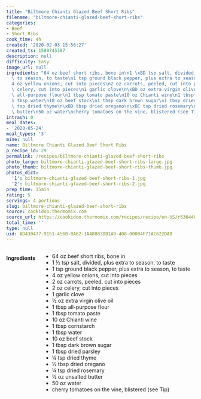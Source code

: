 ```yaml
---
title: "Biltmore Chianti Glazed Beef Short Ribs"
filename: "biltmore-chianti-glazed-beef-short-ribs"
categories:
- Beef
- Short Ribs
cook_time: 4h
created: '2020-02-03 15:56:27'
created_ts: 1580745387
description: null
difficulty: Easy
image_url: null
ingredients: "64 oz beef short ribs, bone in\n1 \xBD tsp salt, divided, plus extra\
  \ to season, to taste\n1 tsp ground black pepper, plus extra to season, to taste\n\
  4 oz yellow onions, cut into pieces\n2 oz carrots, peeled, cut into pieces\n2 oz\
  \ celery, cut into pieces\n1 garlic clove\n\xBD oz extra virgin olive oil\n1 tbsp\
  \ all-purpose flour\n1 tbsp tomato paste\n10 oz Chianti wine\n1 tbsp cornstarch\n\
  1 tbsp water\n10 oz beef stock\n1 tbsp dark brown sugar\n1 tbsp dried parsley\n\xBC\
  \ tsp dried thyme\n\xBD tbsp dried oregano\n\xBC tsp dried rosemary\n\xBD oz unsalted\
  \ butter\n50 oz water\ncherry tomatoes on the vine, blistered (see Tip)"
intrash: 0
meal_dates:
- '2020-05-24'
meal_types: '3'
mine: null
name: Biltmore Chianti Glazed Beef Short Ribs
p_recipe_id: 29
permalink: /recipes/biltmore-chianti-glazed-beef-short-ribs
photo_large: biltmore-chianti-glazed-beef-short-ribs-large.jpg
photo_thumb: biltmore-chianti-glazed-beef-short-ribs-thumb.jpg
photos_dict:
  '1': biltmore-chianti-glazed-beef-short-ribs-1.jpg
  '2': biltmore-chianti-glazed-beef-short-ribs-2.jpg
prep_time: 15min
rating: 5
servings: 4 portions
slug: biltmore-chianti-glazed-beef-short-ribs
source: cookidoo.thermomix.com
source_url: https://cookidoo.thermomix.com/recipes/recipe/en-US/r536448
total_time: ''
type: null
uid: AD430477-9151-456B-8A62-1A48083DB1A9-408-00004F71AC622DAB
---
```

<div class="large-8 medium-7 columns" id="writeup">	</div><!-- #writeup -->
</div><!-- #row-one -->
<div class="row" id="row-two">	<div class="medium-4 small-5 columns" id="ingredients"><h4>Ingredients</h4><div class="box box-ingredients content"><ul>
<li>64 oz beef short ribs, bone in</li>
<li>1 ½ tsp salt, divided, plus extra to season, to taste</li>
<li>1 tsp ground black pepper, plus extra to season, to taste</li>
<li>4 oz yellow onions, cut into pieces</li>
<li>2 oz carrots, peeled, cut into pieces</li>
<li>2 oz celery, cut into pieces</li>
<li>1 garlic clove</li>
<li>½ oz extra virgin olive oil</li>
<li>1 tbsp all-purpose flour</li>
<li>1 tbsp tomato paste</li>
<li>10 oz Chianti wine</li>
<li>1 tbsp cornstarch</li>
<li>1 tbsp water</li>
<li>10 oz beef stock</li>
<li>1 tbsp dark brown sugar</li>
<li>1 tbsp dried parsley</li>
<li>¼ tsp dried thyme</li>
<li>½ tbsp dried oregano</li>
<li>¼ tsp dried rosemary</li>
<li>½ oz unsalted butter</li>
<li>50 oz water</li>
<li>cherry tomatoes on the vine, blistered (see Tip)</li>
</ul>
</div>	</div>	<div class="medium-6 small-7 columns" id="directions">	</div>